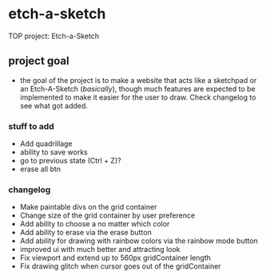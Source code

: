 # etch-a-sketch

TOP project: Etch-a-Sketch

## project goal

- the goal of the project is to make a website that acts like a sketchpad or an Etch-A-Sketch (*basically*), though much features are expected to be implemented to make it easier for the user to draw. Check changelog to see what got added.

### stuff to add

- Add quadrillage
- ability to save works
- go to previous state (Ctrl + Z)?
- erase all btn

### changelog

- Make paintable divs on the grid container
- Change size of the grid container by user preference
- Add ability to choose a no matter which color
- Add ability to erase via the erase button
- Add ability for drawing with rainbow colors via the rainbow mode button
- improved ui with much better and attracting look
- Fix viewport and extend up to 560px gridContainer length
- Fix drawing glitch when cursor goes out of the gridContainer
